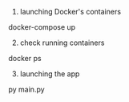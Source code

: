1) launching Docker's containers 
 
docker-compose up

2) check running containers

docker ps

3) launching the app

py main.py